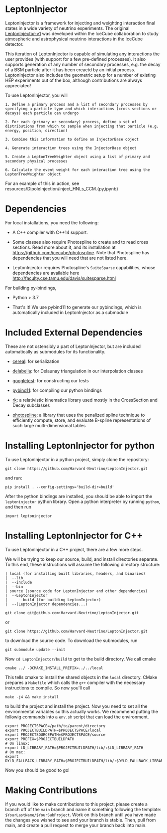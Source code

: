 # LeptonInjector

LeptonInjector is a framework for injecting and weighting interaction final states in a wide variety of neutrino experiments. The original [LeptonInjector-v1](https:://github.com/icecube/LeptonInjector) was developed within the IceCube collaboration to study atmospheric and astrophysical neutrino interactions in the IceCube detector.

This iteration of LeptonInjector is capable of simulating any interactions the user provides (with support for a few pre-defined processes). It also supports generation of any number of secondary processes, e.g. the decay of a BSM particle after it has been creaetd by an initial process. LeptonInjector also includes the geometric setup for a number of existing HEP experiments out of the box, although contributions are always appreciated!

To use LeptonInjector, you will

    1. Define a primary process and a list of secondary processes by specifying a particle type and which interactions (cross sections or decays) each particle can undergo

    2. For each (primary or secondary) process, define a set of distributions from which to sample when injecting that particle (e.g. energy, position, direction)

    3. Combine this information to define an InjectorBase object

    4. Generate interaction trees using the InjectorBase object

    5. Create a LeptonTreeWeighter object using a list of primary and secondary physical processes

    6. Calculate the event weight for each interaction tree using the LeptonTreeWeighter object

For an example of this in action, see resources/DipoleInjection/inject_HNLs_CCM.{py,ipynb}

# Dependencies

For local installations, you need the following:

* A C++ compiler with C++14 support.

* Some classes also require Photospline to create and to read cross sections. Read more about it, and its installation at https://github.com/icecube/photospline. Note that Photospline has dependencies that you will need that are not listed here.

* LeptonInjector requires Photospline's `SuiteSparse` capabilities, whose dependencies are available here http://faculty.cse.tamu.edu/davis/suitesparse.html

For building py-bindings,

* Python > 3.7

* That's it! We use pybind11 to generate our pybindings, which is automatically included in LeptonInjector as a submodule


# Included External Dependencies

These are not ostensibly a part of LeptonInjector, but are included automatically as submodules for its functionality.

* [cereal](https://github.com/USCiLab/cereal): for serialization

* [delabella](https://github.com/msokalski/delabella): for Delaunay triangulation in our interpolation classes

* [googletest](https://github.com/google/googletest): for constructing our tests

* [pybind11](https://github.com/pybind/pybind11): for compiling our python bindings

* [rk](https://rk.hepforge.org/): a relativistic kinematics library used mostly in the CrossSection and Decay subclasses

* [photospline](https://github.com/icecube/photospline): a library that uses the penalized spline technique to efficiently compute, store, and evaluate B-spline representations of such large multi-dimensional tables

# Installing LeptonInjector for python

To use LeptonInjector in a python project, simply clone the repository:

`git clone https://github.com/Harvard-Neutrino/LeptonInjector.git`

and run:

`pip install . --config-settings='build-dir=build'`

After the python bindings are installed, you should be able to import the `leptoninjector` python library. Open a python interpreter by running `python`, and then run

```
import leptoninjector
```

# Installing LeptonInjector for C++

To use LeptonInjector in a C++ project, there are a few more steps.

We will be trying to keep our source, build, and install directories separate. To this end, these instructions will assume the following directory structure:

```
| local (for installing built libraries, headers, and binaries)
|  --lib
|  --include
|  --bin
| source (source code for LeptonInjector and other dependencies)
|  --LeptonInjector
|     --build (for building LeptonInjector)
|  --(LeptonInjector dependencies...)
```

`git clone git@github.com:Harvard-Neutrino/LeptonInjector.git`

or

`git clone https://github.com/Harvard-Neutrino/LeptonInjector.git`

to download the source code. To download the submodules, run

`git submodule update --init`

Now `cd LeptonInjector/build` to get to the build directory. We call cmake

`cmake ../ -DCMAKE_INSTALL_PREFIX=../../local`

This tells cmake to install the shared objects in the `local` directory. CMake prepares a `Makefile` which calls the `g++` compiler with the necessary instructions to compile. So now you'll call

`make -j4 && make install`

to build the project and install the project. Now you need to set all the environmental variables so this actually works. We recommend putting the followig commands into a `env.sh` script that can load the environment.

```
export PROJECTSPACE=/path/to/parent/directory
export PROJECTBUILDPATH=$PROJECTSPACE/local
export PROJECTSOURCEPATH=$PROJECTSPACE/source
export PREFIX=$PROJECTBUILDPATH
# On linux:
export LD_LIBRARY_PATH=$PROJECTBUILDPATH/lib/:$LD_LIBRARY_PATH
# On mac:
export DYLD_FALLBACK_LIBRARY_PATH=$PROJECTBUILDPATH/lib/:$DYLD_FALLBACK_LIBRARY_PATH
```

Now you should be good to go!

# Making Contributions
If you would like to make contributions to this project, please create a branch off of the `main` branch and name it something following the template: `$YourLastName/$YourSubProject`.
Work on this branch until you have made the changes you wished to see and your branch is stable.
Then, pull from main, and create a pull request to merge your branch back into main.
